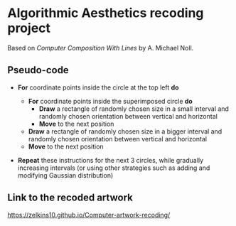 # Algorithmic Aesthetics recoding project
Based on *Computer Composition With Lines* by A. Michael Noll.


## Pseudo-code

- **For** coordinate points inside the circle at the top left **do**
  - **For** coordinate points inside the superimposed circle **do**
    - **Draw** a rectangle of randomly chosen size in a small interval and randomly chosen orientation between vertical and horizontal
    - **Move** to the next position
  - **Draw** a rectangle of randomly chosen size in a bigger interval and randomly chosen orientation between vertical and horizontal
  - **Move** to the next position

- **Repeat** these instructions for the next 3 circles, while gradually increasing intervals (or using other strategies such as adding and modifying Gaussian distribution)

## Link to the recoded artwork

https://zelkins10.github.io/Computer-artwork-recoding/
